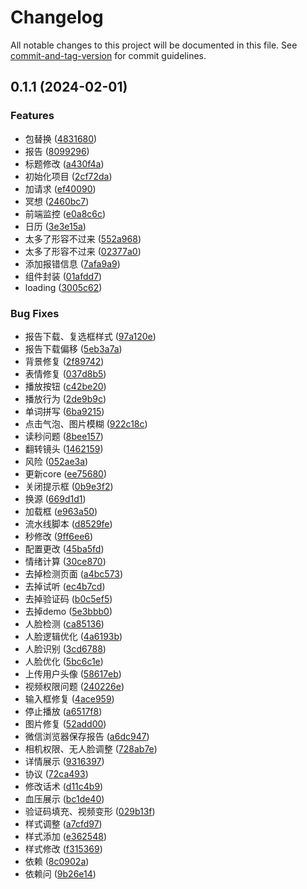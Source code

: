 # Changelog

All notable changes to this project will be documented in this file. See [commit-and-tag-version](https://github.com/absolute-version/commit-and-tag-version) for commit guidelines.

## 0.1.1 (2024-02-01)


### Features

* 包替换 ([4831680](https://codeup.aliyun.com/zenon/fe/h5Emotionse/commit/48316804d23533bd6d130c2de6772e9c9409b90d))
* 报告 ([8099296](https://codeup.aliyun.com/zenon/fe/h5Emotionse/commit/809929646f54f40f6806871050c9506d865ba2be))
* 标题修改 ([a430f4a](https://codeup.aliyun.com/zenon/fe/h5Emotionse/commit/a430f4aa8029815c21c08b73d6e99c54fd6bff82))
* 初始化项目 ([2cf72da](https://codeup.aliyun.com/zenon/fe/h5Emotionse/commit/2cf72daf0fa604a19d2369f5c85b63060e4cf5c6))
* 加请求 ([ef40090](https://codeup.aliyun.com/zenon/fe/h5Emotionse/commit/ef40090170c672d5d88069b3b56e52194fa7c938))
* 冥想 ([2460bc7](https://codeup.aliyun.com/zenon/fe/h5Emotionse/commit/2460bc7c97bab0085fb4cd56ecde95cc7afc3628))
* 前端监控 ([e0a8c6c](https://codeup.aliyun.com/zenon/fe/h5Emotionse/commit/e0a8c6ccd17a4d187a4b4737c797e0fd417aa110))
* 日历 ([3e3e15a](https://codeup.aliyun.com/zenon/fe/h5Emotionse/commit/3e3e15af105764f915b4135539776850ba8430f0))
* 太多了形容不过来 ([552a968](https://codeup.aliyun.com/zenon/fe/h5Emotionse/commit/552a96836dcd2d6c01243b8854fc99aa55884baa))
* 太多了形容不过来 ([02377a0](https://codeup.aliyun.com/zenon/fe/h5Emotionse/commit/02377a049438739917879ceabb4d6b5b76aa1e78))
* 添加报错信息 ([7afa9a9](https://codeup.aliyun.com/zenon/fe/h5Emotionse/commit/7afa9a93deb58f90ebbb6a1fa6f496026dcf2a66))
* 组件封装 ([01afdd7](https://codeup.aliyun.com/zenon/fe/h5Emotionse/commit/01afdd73efd75505cb8cadd9a9c97fcc07a1b42c))
* loading ([3005c62](https://codeup.aliyun.com/zenon/fe/h5Emotionse/commit/3005c628c9049860b4cc677fdbdc542c529765b1))


### Bug Fixes

* 报告下载、复选框样式 ([97a120e](https://codeup.aliyun.com/zenon/fe/h5Emotionse/commit/97a120e1519bab5a392d31f2efc928983bac2bb7))
* 报告下载偏移 ([5eb3a7a](https://codeup.aliyun.com/zenon/fe/h5Emotionse/commit/5eb3a7ad9d2bf50888f4a4fffe48fac4cef893cd))
* 背景修复 ([2f89742](https://codeup.aliyun.com/zenon/fe/h5Emotionse/commit/2f897420ceb9d95ff8e83093e5d351bb2a31665f))
* 表情修复 ([037d8b5](https://codeup.aliyun.com/zenon/fe/h5Emotionse/commit/037d8b5dca7f4861ada5189d85f3f47b18cb0f57))
* 播放按钮 ([c42be20](https://codeup.aliyun.com/zenon/fe/h5Emotionse/commit/c42be20371c0db52e57da3acfa9bf7bd917b639e))
* 播放行为 ([2de9b9c](https://codeup.aliyun.com/zenon/fe/h5Emotionse/commit/2de9b9cb8916fbdd3e83282b54753316d8bfb288))
* 单词拼写 ([6ba9215](https://codeup.aliyun.com/zenon/fe/h5Emotionse/commit/6ba92151a28bea44b4a4ac0e724bbb842aed6a1b))
* 点击气泡、图片模糊 ([922c18c](https://codeup.aliyun.com/zenon/fe/h5Emotionse/commit/922c18cf59ba6c6a8f7d8e782ab1a5b6cc7f3f18))
* 读秒问题 ([8bee157](https://codeup.aliyun.com/zenon/fe/h5Emotionse/commit/8bee157ed386398b69f1e910ae5aafdb2aabff56))
* 翻转镜头 ([1462159](https://codeup.aliyun.com/zenon/fe/h5Emotionse/commit/14621592af599af2e8b76ec1c9626327838a4f12))
* 风险 ([052ae3a](https://codeup.aliyun.com/zenon/fe/h5Emotionse/commit/052ae3a97cae3236fc43570f00a07c6a5c93bf6e))
* 更新core ([ee75680](https://codeup.aliyun.com/zenon/fe/h5Emotionse/commit/ee7568064250ed3e6ce36fcdd77980de624f3f83))
* 关闭提示框 ([0b9e3f2](https://codeup.aliyun.com/zenon/fe/h5Emotionse/commit/0b9e3f25fad9286e429c3d781e7250b8a8835bc9))
* 换源 ([669d1d1](https://codeup.aliyun.com/zenon/fe/h5Emotionse/commit/669d1d1b4c715b7d13b43bade3613fbd72a2cd1b))
* 加载框 ([e963a50](https://codeup.aliyun.com/zenon/fe/h5Emotionse/commit/e963a507b9ddebcffa88567d593715d467519abf))
* 流水线脚本 ([d8529fe](https://codeup.aliyun.com/zenon/fe/h5Emotionse/commit/d8529fe2574391948bdd2e5912ea371133bab0b1))
* 秒修改 ([9ff6ee6](https://codeup.aliyun.com/zenon/fe/h5Emotionse/commit/9ff6ee680b66762ca64bb939f1b4cd350304ec3b))
* 配置更改 ([45ba5fd](https://codeup.aliyun.com/zenon/fe/h5Emotionse/commit/45ba5fde172054d48c712dcf61b9b81f8fac6a14))
* 情绪计算 ([30ce870](https://codeup.aliyun.com/zenon/fe/h5Emotionse/commit/30ce870ec4dfd1f2dbd1a45710b2bb06b3842b75))
* 去掉检测页面 ([a4bc573](https://codeup.aliyun.com/zenon/fe/h5Emotionse/commit/a4bc5736c5ba80ed7e81d210ffb2d2053a613a7f))
* 去掉试听 ([ec4b7cd](https://codeup.aliyun.com/zenon/fe/h5Emotionse/commit/ec4b7cd4042886a02a9001f1650ce053a33e443d))
* 去掉验证码 ([b0c5ef5](https://codeup.aliyun.com/zenon/fe/h5Emotionse/commit/b0c5ef5e9318fd4b4f9513c66a537f4d8023f1ec))
* 去掉demo ([5e3bbb0](https://codeup.aliyun.com/zenon/fe/h5Emotionse/commit/5e3bbb0c0b9da39ae053ab16f794cf298592d164))
* 人脸检测 ([ca85136](https://codeup.aliyun.com/zenon/fe/h5Emotionse/commit/ca851364d05d67a923ae7af4f5ff4e2de753493a))
* 人脸逻辑优化 ([4a6193b](https://codeup.aliyun.com/zenon/fe/h5Emotionse/commit/4a6193bc39cee03c84452c847bcf47870be12a2a))
* 人脸识别 ([3cd6788](https://codeup.aliyun.com/zenon/fe/h5Emotionse/commit/3cd6788ec1b69dedaee1692f6f40b2e882c1d36a))
* 人脸优化 ([5bc6c1e](https://codeup.aliyun.com/zenon/fe/h5Emotionse/commit/5bc6c1e7597a5daf1e84be3a270dd5b88af4a829))
* 上传用户头像 ([58617eb](https://codeup.aliyun.com/zenon/fe/h5Emotionse/commit/58617ebb3c4634e8886540e9fa624d7463e767b3))
* 视频权限问题 ([240226e](https://codeup.aliyun.com/zenon/fe/h5Emotionse/commit/240226ebd9927f1f10d9a5fd60ddd772b3f0ac35))
* 输入框修复 ([4ace959](https://codeup.aliyun.com/zenon/fe/h5Emotionse/commit/4ace95974386f8b0347a7d8278d6f60160bdb1ce))
* 停止播放 ([a6517f8](https://codeup.aliyun.com/zenon/fe/h5Emotionse/commit/a6517f8d70a195d3ad3b120a9b541f44957f72fb))
* 图片修复 ([52add00](https://codeup.aliyun.com/zenon/fe/h5Emotionse/commit/52add001d54256a2f74a487d2232444473ccbee3))
* 微信浏览器保存报告 ([a6dc947](https://codeup.aliyun.com/zenon/fe/h5Emotionse/commit/a6dc947efd52148e384ee58a0899df77da59a270))
* 相机权限、无人脸调整 ([728ab7e](https://codeup.aliyun.com/zenon/fe/h5Emotionse/commit/728ab7eedd3d2a2a4b96805c832fa33701510023))
* 详情展示 ([9316397](https://codeup.aliyun.com/zenon/fe/h5Emotionse/commit/93163974224cd936b78c10313efa3f720bfa8a24))
* 协议 ([72ca493](https://codeup.aliyun.com/zenon/fe/h5Emotionse/commit/72ca493828ded1fbcb802281a2abbb37ac1019eb))
* 修改话术 ([d11c4b9](https://codeup.aliyun.com/zenon/fe/h5Emotionse/commit/d11c4b914c81c6b352e1bcdcf3787d121264f524))
* 血压展示 ([bc1de40](https://codeup.aliyun.com/zenon/fe/h5Emotionse/commit/bc1de404d6a65d0ad4088bce7a2734836c7d6c74))
* 验证码填充、视频变形 ([029b13f](https://codeup.aliyun.com/zenon/fe/h5Emotionse/commit/029b13ffe58d812a95ebfc240c68564960187c7c))
* 样式调整 ([a7cfd97](https://codeup.aliyun.com/zenon/fe/h5Emotionse/commit/a7cfd975389564dc244cce986cce0b41ce4c449d))
* 样式添加 ([e362548](https://codeup.aliyun.com/zenon/fe/h5Emotionse/commit/e36254889f188f4c23157918b452c3c1d64c6a83))
* 样式修改 ([f315369](https://codeup.aliyun.com/zenon/fe/h5Emotionse/commit/f3153697698d72cad4b9338aed464af3c068fd3d))
* 依赖 ([8c0902a](https://codeup.aliyun.com/zenon/fe/h5Emotionse/commit/8c0902a30aa0958701387fc8db796b1cf23b1419))
* 依赖问 ([9b26e14](https://codeup.aliyun.com/zenon/fe/h5Emotionse/commit/9b26e141835030191e1b22344f6db1e1f24af17d))
